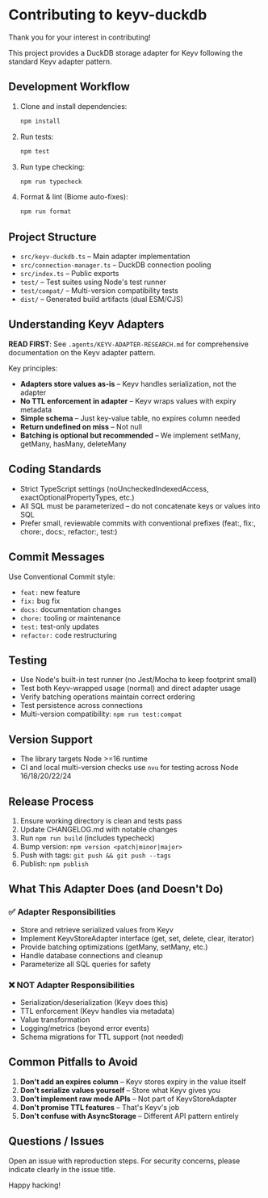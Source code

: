 # Contributing to keyv-duckdb

Thank you for your interest in contributing!

This project provides a DuckDB storage adapter for Keyv following the standard Keyv adapter pattern.

## Development Workflow

1. Clone and install dependencies:
   ```bash
   npm install
   ```

2. Run tests:
   ```bash
   npm test
   ```

3. Run type checking:
   ```bash
   npm run typecheck
   ```

4. Format & lint (Biome auto-fixes):
   ```bash
   npm run format
   ```

## Project Structure

- `src/keyv-duckdb.ts` – Main adapter implementation
- `src/connection-manager.ts` – DuckDB connection pooling
- `src/index.ts` – Public exports
- `test/` – Test suites using Node's test runner
- `test/compat/` – Multi-version compatibility tests
- `dist/` – Generated build artifacts (dual ESM/CJS)

## Understanding Keyv Adapters

**READ FIRST**: See `.agents/KEYV-ADAPTER-RESEARCH.md` for comprehensive documentation on the Keyv adapter pattern.

Key principles:
- **Adapters store values as-is** – Keyv handles serialization, not the adapter
- **No TTL enforcement in adapter** – Keyv wraps values with expiry metadata
- **Simple schema** – Just key-value table, no expires column needed
- **Return undefined on miss** – Not null
- **Batching is optional but recommended** – We implement setMany, getMany, hasMany, deleteMany

## Coding Standards

- Strict TypeScript settings (noUncheckedIndexedAccess, exactOptionalPropertyTypes, etc.)
- All SQL must be parameterized – do not concatenate keys or values into SQL
- Prefer small, reviewable commits with conventional prefixes (feat:, fix:, chore:, docs:, refactor:, test:)

## Commit Messages

Use Conventional Commit style:
- `feat:` new feature
- `fix:` bug fix
- `docs:` documentation changes
- `chore:` tooling or maintenance
- `test:` test-only updates
- `refactor:` code restructuring

## Testing

- Use Node's built-in test runner (no Jest/Mocha to keep footprint small)
- Test both Keyv-wrapped usage (normal) and direct adapter usage
- Verify batching operations maintain correct ordering
- Test persistence across connections
- Multi-version compatibility: `npm run test:compat`

## Version Support

- The library targets Node >=16 runtime
- CI and local multi-version checks use `nvu` for testing across Node 16/18/20/22/24

## Release Process

1. Ensure working directory is clean and tests pass
2. Update CHANGELOG.md with notable changes
3. Run `npm run build` (includes typecheck)
4. Bump version: `npm version <patch|minor|major>`
5. Push with tags: `git push && git push --tags`
6. Publish: `npm publish`

## What This Adapter Does (and Doesn't Do)

### ✅ Adapter Responsibilities
- Store and retrieve serialized values from Keyv
- Implement KeyvStoreAdapter interface (get, set, delete, clear, iterator)
- Provide batching optimizations (getMany, setMany, etc.)
- Handle database connections and cleanup
- Parameterize all SQL queries for safety

### ❌ NOT Adapter Responsibilities
- Serialization/deserialization (Keyv does this)
- TTL enforcement (Keyv handles via metadata)
- Value transformation
- Logging/metrics (beyond error events)
- Schema migrations for TTL support (not needed)

## Common Pitfalls to Avoid

1. **Don't add an expires column** – Keyv stores expiry in the value itself
2. **Don't serialize values yourself** – Store what Keyv gives you
3. **Don't implement raw mode APIs** – Not part of KeyvStoreAdapter
4. **Don't promise TTL features** – That's Keyv's job
5. **Don't confuse with AsyncStorage** – Different API pattern entirely

## Questions / Issues

Open an issue with reproduction steps. For security concerns, please indicate clearly in the issue title.

Happy hacking!

